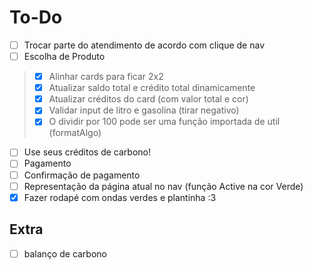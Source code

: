 # To-Do

- [ ] Trocar parte do atendimento de acordo com clique de nav
- [ ] Escolha de Produto
> - [X] Alinhar cards para ficar 2x2
> - [X] Atualizar saldo total e crédito total dinamicamente
> - [X] Atualizar créditos do card (com valor total e cor)
> - [X] Validar input de litro e gasolina (tirar negativo)
> - [X] O dividir por 100 pode ser uma função importada de util (formatAlgo)
- [ ] Use seus créditos de carbono!
- [ ] Pagamento
- [ ] Confirmação de pagamento
- [ ] Representação da página atual no nav (função Active na cor Verde)
- [X] Fazer rodapé com ondas verdes e plantinha :3 

## Extra

- [ ] balanço de carbono
